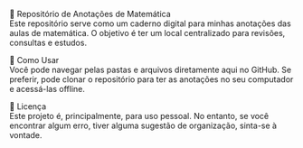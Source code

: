 📖 Repositório de Anotações de Matemática  
Este repositório serve como um caderno digital para minhas anotações das aulas de matemática. O objetivo é ter um local centralizado para revisões, consultas e estudos.

📝 Como Usar  
Você pode navegar pelas pastas e arquivos diretamente aqui no GitHub. Se preferir, pode clonar o repositório para ter as anotações no seu computador e acessá-las offline.

📄 Licença  
Este projeto é, principalmente, para uso pessoal. No entanto, se você encontrar algum erro, tiver alguma sugestão de organização, sinta-se à vontade.
